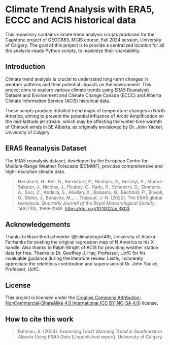 # Climate Trend Analysis with ERA5, ECCC and ACIS historical data

This repository contains climate trend analysis scripts produced for the Capstone project of GEOG683, MGIS course, Fall 2024 session, University of Calgary. The goal of this project is to provide a centralized location for all the analysis-ready Python scripts, to maximize their shareability.

## Introduction

Climate trend analysis is crucial to understand long-term changes in weather patterns and their potential impacts on the environment. This project aims to explore various climate trends using ERA5 Reanalysis Dataset and Environment and Climate Change Canada (ECCC) and Alberta Climate Information Service (ACIS) historical data.

These scripts produce detailed trend maps of temperature changes in North America, aiming to present the potential influence of Arctic Amplification on the mid-latitude jet stream, which may be affecting the winter-time warmth of Chinook winds in SE Alberta, as originally envisioned by Dr. John Yackel, University of Calgary.

## ERA5 Reanalysis Dataset

The ERA5 reanalysis dataset, developed by the European Centre for Medium-Range Weather Forecasts (ECMWF), provides comprehensive and high-resolution climate data.

> Hersbach, H., Bell, B., Berrisford, P., Hirahara, S., Horányi, A., Muñoz-Sabater, J., Nicolas, J., Peubey, C., Radu, R., Schepers, D., Simmons, A., Soci, C., Abdalla, S., Abellan, X., Balsamo, G., Bechtold, P., Biavati, G., Bidlot, J., Bonavita, M., … Thépaut, J.-N. (2020). The ERA5 global reanalysis. *Quarterly Journal of the Royal Meteorological Society*, 146(730), 1999–2049. https://doi.org/10.1002/qj.3803

## Acknowledgements

Thanks to Brian Brettschneider (@climatologist49), University of Alaska Fairbanks for posting the original regression map of N America to his X handle. Also thanks to Ralph Wright of ACIS for providing weather station data for free. Thanks to Dr. Geoffrey J. Hay, Professor, UofC for his invaluable guidance during the literature review. Lastly, I sincerely appreciate the relentless contribution and supervision of Dr. John Yackel, Professor, UofC.

## License

This project is licensed under the [Creative Commons Attribution-NonCommercial-ShareAlike 4.0 International (CC BY-NC-SA 4.0)](https://creativecommons.org/licenses/by-nc-sa/4.0/) license.

## How to cite this work
> Rahman, S. (2024). *Examining Least Warming Trend in Southeastern Alberta Using ERA5 Data* [Unpublished report]. University of Calgary.